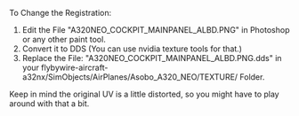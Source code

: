 To Change the Registration:
1. Edit the File "A320NEO_COCKPIT_MAINPANEL_ALBD.PNG" in Photoshop or any other paint tool.
2. Convert it to DDS (You can use nvidia texture tools for that.)
3. Replace the File: "A320NEO_COCKPIT_MAINPANEL_ALBD.PNG.dds" in your flybywire-aircraft-a32nx/SimObjects/AirPlanes/Asobo_A320_NEO/TEXTURE/ Folder.

Keep in mind the original UV is a little distorted, so you might have to play around with that a bit.
